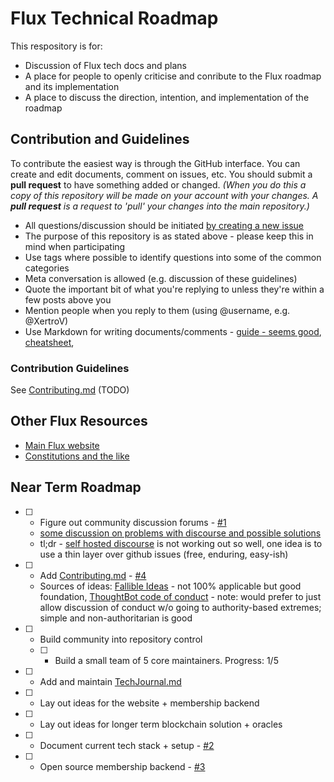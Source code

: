 # Flux Technical Roadmap

This respository is for:

* Discussion of Flux tech docs and plans
* A place for people to openly criticise and conribute to the Flux roadmap and its implementation
* A place to discuss the direction, intention, and implementation of the roadmap

## Contribution and Guidelines

To contribute the easiest way is through the GitHub interface. You can create and edit documents, comment on issues, etc. You should submit a **pull request** to have something added or changed. _(When you do this a copy of this repository will be made on your account with your changes. A **pull request** is a request to 'pull' your changes into the main repository.)_

* All questions/discussion should be initiated [by creating a new issue](https://github.com/voteflux/flux-tech-roadmap/issues/new)
* The purpose of this repository is as stated above - please keep this in mind when participating
* Use tags where possible to identify questions into some of the common categories
* Meta conversation is allowed (e.g. discussion of these guidelines)
* Quote the important bit of what you're replying to unless they're within a few posts above you
* Mention people when you reply to them (using @username, e.g. @XertroV)
* Use Markdown for writing documents/comments - [guide - seems good](https://learn.getgrav.org/content/markdown), [cheatsheet](https://github.com/adam-p/markdown-here/wiki/Markdown-Cheatsheet), 

### Contribution Guidelines

See [Contributing.md](Contributing.md) (TODO)

## Other Flux Resources

* [Main Flux website](https://voteflux.org)
* [Constitutions and the like](https://github.com/voteflux/flux)

## Near Term Roadmap

- [ ] - Figure out community discussion forums - [#1](../../issues/1)
  * [some discussion on problems with discourse and possible solutions](https://gist.github.com/XertroV/d503a1e9db4bc1fd617c5ee20a619c4c)
  * tl;dr - [self hosted discourse](https://community.voteflux.org) is not working out so well, one idea is to use a thin layer over github issues (free, enduring, easy-ish)

- [ ] - Add [Contributing.md](Contributing.md) - [#4](../../issues/4)
  * Sources of ideas: [Fallible Ideas](http://fallibleideas.com/discussion/guidelines) - not 100% applicable but good foundation, [ThoughtBot code of conduct](https://thoughtbot.com/open-source-code-of-conduct) - note: would prefer to just allow discussion of conduct w/o going to authority-based extremes; simple and non-authoritarian is good

- [ ] - Build community into repository control
  - [ ] - Build a small team of 5 core maintainers. Progress: 1/5
- [ ] - Add and maintain [TechJournal.md](TechJournal.md)
- [ ] - Lay out ideas for the website + membership backend
- [ ] - Lay out ideas for longer term blockchain solution + oracles
- [ ] - Document current tech stack + setup - [#2](../../issues/2)
- [ ] - Open source membership backend - [#3](../../issues/3)
